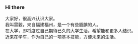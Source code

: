 ### Hi there 
大家好，很高兴认识大家。  
我叫雷毅，来自福建福州，是一个有些腼腆的人。  
在大学，即将度过自己期待已久的大学生活，希望能和更多人结识。  
近来在学车，作为自己的一项基本技能，方便未来的生活。
<!--
**Lawrence0sama/Lawrence0sama** is a ✨ _special_ ✨ repository because its `README.md` (this file) appears on your GitHub profile.

Here are some ideas to get you started:

- 🔭 I’m currently working on ...
- 🌱 I’m currently learning ...
- 👯 I’m looking to collaborate on ...
- 🤔 I’m looking for help with ...
- 💬 Ask me about ...
- 📫 How to reach me: ...
- 😄 Pronouns: ...
- ⚡ Fun fact: ...
-->
